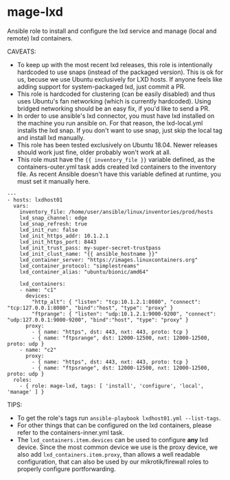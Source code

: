 # mage-lxd

Ansible role to install and configure the lxd service and manage (local and remote) lxd containers.

CAVEATS:

- To keep up with the most recent lxd releases, this role is intentionally hardcoded to use snaps (instead of the packaged version). This is ok for us, becuse we use Ubuntu exclusively for LXD hosts. If anyone feels like adding support for system-packaged lxd, just commit a PR.
- This role is hardcoded for clustering (can be easily disabled) and thus uses Ubuntu's fan networking (which is currently hardcoded). Using bridged networking should be an easy fix, if you'd like to send a PR.
- In order to use ansible's lxd connector, you must have lxd installed on the machine you run ansible on. For that reason, the lxd-local.yml installs the lxd snap. If you don't want to use snap, just skip the local tag and install lxd manually.
- This role has been tested exclusively on Ubuntu 18.04. Newer releases should work just fine, older probably won't work at all.
- This role must have the `{{ inventory_file }}` variable defined, as the containers-outer.yml task adds created lxd containers to the inventory file. As recent Ansible doesn't have this variable defined at runtime, you must set it manually here.

```
---
- hosts: lxdhost01
  vars:
    inventory_file: /home/user/ansible/linux/inventories/prod/hosts
    lxd_snap_channel: edge
    lxd_snap_refresh: true
    lxd_init_run: false
    lxd_init_https_addr: 10.1.2.1
    lxd_init_https_port: 8443
    lxd_init_trust_pass: my-super-secret-trustpass
    lxd_init_clust_name: "{{ ansible_hostname }}"
    lxd_container_server: "https://images.linuxcontainers.org"
    lxd_container_protocol: "simplestreams"
    lxd_container_alias: "ubuntu/bionic/amd64"

    lxd_containers:
    - name: "c1"
      devices:
        "http_alt": { "listen": "tcp:10.1.2.1:8080", "connect": "tcp:127.0.0.1:8080", "bind":"host", "type": "proxy" }
        "ftprange": { "listen": "udp:10.1.2.1:9000-9200", "connect": "udp:127.0.0.1:9000-9200", "bind":"host", "type": "proxy" }
      proxy: 
        - { name: "https", dst: 443, nxt: 443, proto: tcp }
        - { name: "ftpsrange", dst: 12000-12500, nxt: 12000-12500, proto: udp }
    - name: "c2"
      proxy: 
        - { name: "https", dst: 443, nxt: 443, proto: tcp }
        - { name: "ftpsrange", dst: 12000-12500, nxt: 12000-12500, proto: udp }
  roles:
    - { role: mage-lxd, tags: [ 'install', 'configure', 'local', 'manage' ] }
```

TIPS:

- To get the role's tags run `ansible-playbook lxdhost01.yml --list-tags`.
- For other things that can be configured on the lxd containers, please refer to the containers-inner.yml task.
- The `lxd_containers.item.devices` can be used to configure **any** lxd device. Since the most common device
  we use is the proxy device, we also add `lxd_containers.item.proxy`, than allows a well readable configuration,
  that can also be used by our mikrotik/firewall roles to properly configure portforwarding.
